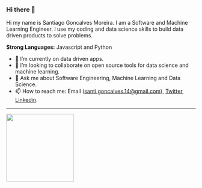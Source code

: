### Hi there 👋

<p>Hi my name is Santiago Goncalves Moreira. I am a Software and Machine Learning Engineer. I use my coding and data science skills to build data driven products to solve problems.</p>

<strong>Strong Languages:</strong> Javascript and Python


<ul>
  
  <li>🔭 I’m currently on data driven apps.</li>
  <li>👯 I’m looking to collaborate on open source tools for data science and machine learning.</li>
  <li>💬 Ask me about Software Engineering, Machine Learning and Data Science.</li>
  <li>📫 How to reach me: Email (<a href="mailto:santi.goncalves.14@gmail.com">santi.goncalves.14@gmail.com</a>), <a href="https://twitter.com/SantiagoGonca14" target="_blank">Twitter</a>, <a href="https://www.linkedin.com/in/santiagoncalves/" target="_blank">Linkedin</a>.</li>
</ul>




--------------




<p>
<!-- GitHub Stats -->
<img height="180em" src="https://github-readme-stats.vercel.app/api?username=sagoncalves&show_icons=true&hide_border=true&count_private=true&theme=tokyonight&include_all_commits=true&hide=commits" />
</p>





<!--
**sagoncalves/sagoncalves** is a ✨ _special_ ✨ repository because its `README.md` (this file) appears on your GitHub profile.

Here are some ideas to get you started:

- 🔭 I’m currently working on ...
- 🌱 I’m currently learning ...
- 👯 I’m looking to collaborate on ...
- 🤔 I’m looking for help with ...
- 💬 Ask me about ...
- 📫 How to reach me: ...
- 😄 Pronouns: ...
- ⚡ Fun fact: ...
-->
